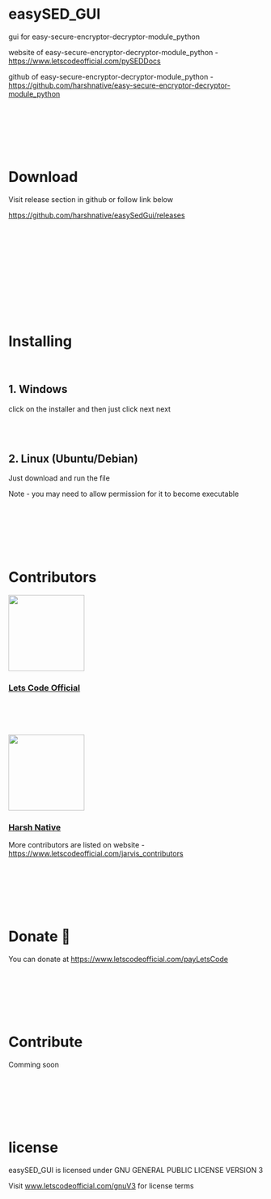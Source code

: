 # easySED_GUI
gui for easy-secure-encryptor-decryptor-module_python


website of easy-secure-encryptor-decryptor-module_python - https://www.letscodeofficial.com/pySEDDocs

github of easy-secure-encryptor-decryptor-module_python - https://github.com/harshnative/easy-secure-encryptor-decryptor-module_python

</br>
</br>
</br>
</br>
</br>


# Download
Visit release section in github or follow link below

https://github.com/harshnative/easySedGui/releases



</br>
</br>
</br>
</br>
</br>


</br>
</br>
</br>
</br>
</br>


# Installing
</br>

## 1. Windows

click on the installer and then just click next next

</br>
</br>

## 2. Linux (Ubuntu/Debian)

Just download and run the file

Note - you may need to allow permission for it to become executable

</br>
</br>
</br>
</br>
</br>


# Contributors
<a href="https://www.letscodeofficial.com/"><img src="https://www.letscodeofficial.com/static/images/favicon.ico" width="150" height="150" /><h3>Lets Code Official</h3></a>


</br>
</br>
</br>

<a href="https://github.com/harshnative/"><img src="https://www.letscodeofficial.com/static/images/jarvis/HarshNativeProfile.JPG" width="150" height="150" /><h3>Harsh Native</h3></a>


More contributors are listed on website - https://www.letscodeofficial.com/jarvis_contributors



</br>
</br>
</br>
</br>
</br>


# Donate 🥰
You can donate at https://www.letscodeofficial.com/payLetsCode


</br>
</br>
</br>
</br>
</br>


# Contribute
Comming soon 



</br>
</br>
</br>
</br>
</br>


# license
easySED_GUI is licensed under GNU GENERAL PUBLIC LICENSE VERSION 3

Visit www.letscodeofficial.com/gnuV3 for license terms

